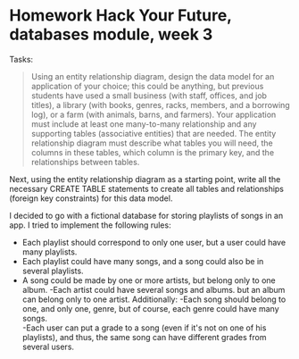 <h1> Homework Hack Your Future, databases module, week 3 </h1>

Tasks:

> Using an entity relationship diagram, design the data model for an application of your choice; this could be anything, but previous students have used a small business (with staff, offices, and job titles), a library (with books, genres, racks, members, and a borrowing log), or a farm (with animals, barns, and farmers). Your application must include at least one many-to-many relationship and any supporting tables (associative entities) that are needed. The entity relationship diagram must describe what tables you will need, the columns in these tables, which column is the primary key, and the relationships between tables.

Next, using the entity relationship diagram as a starting point, write all the necessary CREATE TABLE statements to create all tables and relationships (foreign key constraints) for this data model.

I decided to go with a fictional database for storing playlists of songs in an app. I tried to implement the following rules:
- Each playlist should correspond to only one user,  but a user could have many playlists.
- Each playlist could have many songs, and a song could also be in several playlists.  
- A song could be made by one or more artists, but belong only to one album.
-Each artist could have several songs and albums. but an album can belong only to one artist.
Additionally:
-Each song should belong to one, and only one, genre, but of course, each genre could have many songs.  
-Each user can put a grade to a song (even if it's not on one of his playlists), and thus, the same song can have different grades from several users. 

